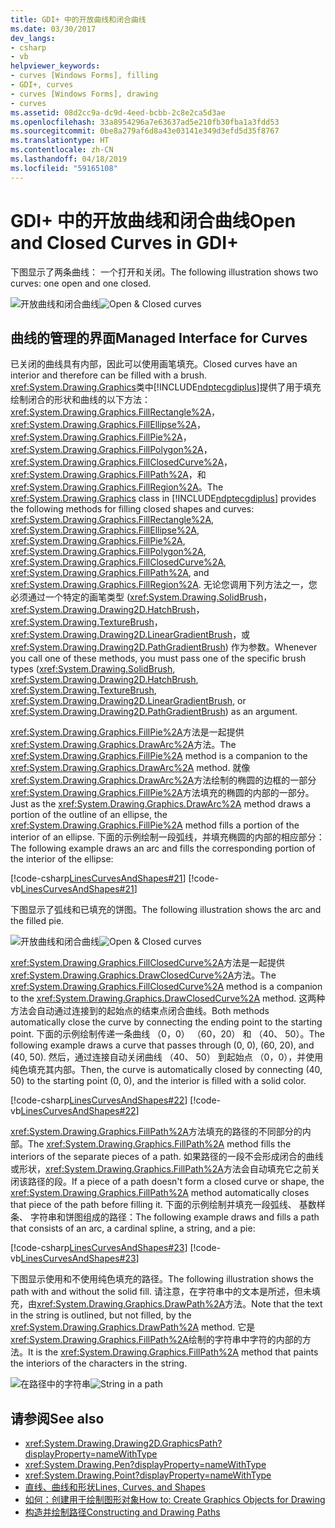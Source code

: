 ```yaml
---
title: GDI+ 中的开放曲线和闭合曲线
ms.date: 03/30/2017
dev_langs:
- csharp
- vb
helpviewer_keywords:
- curves [Windows Forms], filling
- GDI+, curves
- curves [Windows Forms], drawing
- curves
ms.assetid: 08d2cc9a-dc9d-4eed-bcbb-2c8e2ca5d3ae
ms.openlocfilehash: 33a8954296a7e63637ad5e210fb30fba1a3fdd53
ms.sourcegitcommit: 0be8a279af6d8a43e03141e349d3efd5d35f8767
ms.translationtype: HT
ms.contentlocale: zh-CN
ms.lasthandoff: 04/18/2019
ms.locfileid: "59165108"
---
```

# <a name="open-and-closed-curves-in-gdi"></a><span data-ttu-id="c911e-102">GDI+ 中的开放曲线和闭合曲线</span><span class="sxs-lookup"><span data-stu-id="c911e-102">Open and Closed Curves in GDI+</span></span>
<span data-ttu-id="c911e-103">下图显示了两条曲线： 一个打开和关闭。</span><span class="sxs-lookup"><span data-stu-id="c911e-103">The following illustration shows two curves: one open and one closed.</span></span>  
  
 <span data-ttu-id="c911e-104">![开放曲线和闭合曲线](./media/aboutgdip02-art24.gif "Aboutgdip02_art24")</span><span class="sxs-lookup"><span data-stu-id="c911e-104">![Open & Closed curves](./media/aboutgdip02-art24.gif "Aboutgdip02_art24")</span></span>  
  
## <a name="managed-interface-for-curves"></a><span data-ttu-id="c911e-105">曲线的管理的界面</span><span class="sxs-lookup"><span data-stu-id="c911e-105">Managed Interface for Curves</span></span>  
 <span data-ttu-id="c911e-106">已关闭的曲线具有内部，因此可以使用画笔填充。</span><span class="sxs-lookup"><span data-stu-id="c911e-106">Closed curves have an interior and therefore can be filled with a brush.</span></span> <span data-ttu-id="c911e-107"><xref:System.Drawing.Graphics>类中[!INCLUDE[ndptecgdiplus](../../../../includes/ndptecgdiplus-md.md)]提供了用于填充绘制闭合的形状和曲线的以下方法： <xref:System.Drawing.Graphics.FillRectangle%2A>， <xref:System.Drawing.Graphics.FillEllipse%2A>， <xref:System.Drawing.Graphics.FillPie%2A>， <xref:System.Drawing.Graphics.FillPolygon%2A>， <xref:System.Drawing.Graphics.FillClosedCurve%2A>， <xref:System.Drawing.Graphics.FillPath%2A>，和<xref:System.Drawing.Graphics.FillRegion%2A>。</span><span class="sxs-lookup"><span data-stu-id="c911e-107">The <xref:System.Drawing.Graphics> class in [!INCLUDE[ndptecgdiplus](../../../../includes/ndptecgdiplus-md.md)] provides the following methods for filling closed shapes and curves: <xref:System.Drawing.Graphics.FillRectangle%2A>, <xref:System.Drawing.Graphics.FillEllipse%2A>, <xref:System.Drawing.Graphics.FillPie%2A>, <xref:System.Drawing.Graphics.FillPolygon%2A>, <xref:System.Drawing.Graphics.FillClosedCurve%2A>, <xref:System.Drawing.Graphics.FillPath%2A>, and <xref:System.Drawing.Graphics.FillRegion%2A>.</span></span> <span data-ttu-id="c911e-108">无论您调用下列方法之一，您必须通过一个特定的画笔类型 (<xref:System.Drawing.SolidBrush>， <xref:System.Drawing.Drawing2D.HatchBrush>， <xref:System.Drawing.TextureBrush>， <xref:System.Drawing.Drawing2D.LinearGradientBrush>，或<xref:System.Drawing.Drawing2D.PathGradientBrush>) 作为参数。</span><span class="sxs-lookup"><span data-stu-id="c911e-108">Whenever you call one of these methods, you must pass one of the specific brush types (<xref:System.Drawing.SolidBrush>, <xref:System.Drawing.Drawing2D.HatchBrush>, <xref:System.Drawing.TextureBrush>, <xref:System.Drawing.Drawing2D.LinearGradientBrush>, or <xref:System.Drawing.Drawing2D.PathGradientBrush>) as an argument.</span></span>  
  
 <span data-ttu-id="c911e-109"><xref:System.Drawing.Graphics.FillPie%2A>方法是一起提供<xref:System.Drawing.Graphics.DrawArc%2A>方法。</span><span class="sxs-lookup"><span data-stu-id="c911e-109">The <xref:System.Drawing.Graphics.FillPie%2A> method is a companion to the <xref:System.Drawing.Graphics.DrawArc%2A> method.</span></span> <span data-ttu-id="c911e-110">就像<xref:System.Drawing.Graphics.DrawArc%2A>方法绘制的椭圆的边框的一部分<xref:System.Drawing.Graphics.FillPie%2A>方法填充的椭圆的内部的一部分。</span><span class="sxs-lookup"><span data-stu-id="c911e-110">Just as the <xref:System.Drawing.Graphics.DrawArc%2A> method draws a portion of the outline of an ellipse, the <xref:System.Drawing.Graphics.FillPie%2A> method fills a portion of the interior of an ellipse.</span></span> <span data-ttu-id="c911e-111">下面的示例绘制一段弧线，并填充椭圆的内部的相应部分：</span><span class="sxs-lookup"><span data-stu-id="c911e-111">The following example draws an arc and fills the corresponding portion of the interior of the ellipse:</span></span>  
  
 [!code-csharp[LinesCurvesAndShapes#21](~/samples/snippets/csharp/VS_Snippets_Winforms/LinesCurvesAndShapes/CS/Class1.cs#21)]
 [!code-vb[LinesCurvesAndShapes#21](~/samples/snippets/visualbasic/VS_Snippets_Winforms/LinesCurvesAndShapes/VB/Class1.vb#21)]  
  
 <span data-ttu-id="c911e-112">下图显示了弧线和已填充的饼图。</span><span class="sxs-lookup"><span data-stu-id="c911e-112">The following illustration shows the arc and the filled pie.</span></span>  
  
 <span data-ttu-id="c911e-113">![开放曲线和闭合曲线](./media/aboutgdip02-art25.gif "Aboutgdip02_art25")</span><span class="sxs-lookup"><span data-stu-id="c911e-113">![Open & Closed curves](./media/aboutgdip02-art25.gif "Aboutgdip02_art25")</span></span>  
  
 <span data-ttu-id="c911e-114"><xref:System.Drawing.Graphics.FillClosedCurve%2A>方法是一起提供<xref:System.Drawing.Graphics.DrawClosedCurve%2A>方法。</span><span class="sxs-lookup"><span data-stu-id="c911e-114">The <xref:System.Drawing.Graphics.FillClosedCurve%2A> method is a companion to the <xref:System.Drawing.Graphics.DrawClosedCurve%2A> method.</span></span> <span data-ttu-id="c911e-115">这两种方法会自动通过连接到的起始点的结束点闭合曲线。</span><span class="sxs-lookup"><span data-stu-id="c911e-115">Both methods automatically close the curve by connecting the ending point to the starting point.</span></span> <span data-ttu-id="c911e-116">下面的示例绘制传递一条曲线 （0，0） （60，20） 和 （40、 50）。</span><span class="sxs-lookup"><span data-stu-id="c911e-116">The following example draws a curve that passes through (0, 0), (60, 20), and (40, 50).</span></span> <span data-ttu-id="c911e-117">然后，通过连接自动关闭曲线 （40、 50） 到起始点 （0，0），并使用纯色填充其内部。</span><span class="sxs-lookup"><span data-stu-id="c911e-117">Then, the curve is automatically closed by connecting (40, 50) to the starting point (0, 0), and the interior is filled with a solid color.</span></span>  
  
 [!code-csharp[LinesCurvesAndShapes#22](~/samples/snippets/csharp/VS_Snippets_Winforms/LinesCurvesAndShapes/CS/Class1.cs#22)]
 [!code-vb[LinesCurvesAndShapes#22](~/samples/snippets/visualbasic/VS_Snippets_Winforms/LinesCurvesAndShapes/VB/Class1.vb#22)]  
  
 <span data-ttu-id="c911e-118"><xref:System.Drawing.Graphics.FillPath%2A>方法填充的路径的不同部分的内部。</span><span class="sxs-lookup"><span data-stu-id="c911e-118">The <xref:System.Drawing.Graphics.FillPath%2A> method fills the interiors of the separate pieces of a path.</span></span> <span data-ttu-id="c911e-119">如果路径的一段不会形成闭合的曲线或形状，<xref:System.Drawing.Graphics.FillPath%2A>方法会自动填充它之前关闭该路径的段。</span><span class="sxs-lookup"><span data-stu-id="c911e-119">If a piece of a path doesn't form a closed curve or shape, the <xref:System.Drawing.Graphics.FillPath%2A> method automatically closes that piece of the path before filling it.</span></span> <span data-ttu-id="c911e-120">下面的示例绘制并填充一段弧线、 基数样条、 字符串和饼图组成的路径：</span><span class="sxs-lookup"><span data-stu-id="c911e-120">The following example draws and fills a path that consists of an arc, a cardinal spline, a string, and a pie:</span></span>  
  
 [!code-csharp[LinesCurvesAndShapes#23](~/samples/snippets/csharp/VS_Snippets_Winforms/LinesCurvesAndShapes/CS/Class1.cs#23)]
 [!code-vb[LinesCurvesAndShapes#23](~/samples/snippets/visualbasic/VS_Snippets_Winforms/LinesCurvesAndShapes/VB/Class1.vb#23)]  
  
 <span data-ttu-id="c911e-121">下图显示使用和不使用纯色填充的路径。</span><span class="sxs-lookup"><span data-stu-id="c911e-121">The following illustration shows the path with and without the solid fill.</span></span> <span data-ttu-id="c911e-122">请注意，在字符串中的文本是所述，但未填充，由<xref:System.Drawing.Graphics.DrawPath%2A>方法。</span><span class="sxs-lookup"><span data-stu-id="c911e-122">Note that the text in the string is outlined, but not filled, by the <xref:System.Drawing.Graphics.DrawPath%2A> method.</span></span> <span data-ttu-id="c911e-123">它是<xref:System.Drawing.Graphics.FillPath%2A>绘制的字符串中字符的内部的方法。</span><span class="sxs-lookup"><span data-stu-id="c911e-123">It is the <xref:System.Drawing.Graphics.FillPath%2A> method that paints the interiors of the characters in the string.</span></span>  
  
 <span data-ttu-id="c911e-124">![在路径中的字符串](./media/aboutgdip02-art26.gif "Aboutgdip02_art26")</span><span class="sxs-lookup"><span data-stu-id="c911e-124">![String in a path](./media/aboutgdip02-art26.gif "Aboutgdip02_art26")</span></span>  
  
## <a name="see-also"></a><span data-ttu-id="c911e-125">请参阅</span><span class="sxs-lookup"><span data-stu-id="c911e-125">See also</span></span>

- <xref:System.Drawing.Drawing2D.GraphicsPath?displayProperty=nameWithType>
- <xref:System.Drawing.Pen?displayProperty=nameWithType>
- <xref:System.Drawing.Point?displayProperty=nameWithType>
- [<span data-ttu-id="c911e-126">直线、曲线和形状</span><span class="sxs-lookup"><span data-stu-id="c911e-126">Lines, Curves, and Shapes</span></span>](lines-curves-and-shapes.md)
- [<span data-ttu-id="c911e-127">如何：创建用于绘制图形对象</span><span class="sxs-lookup"><span data-stu-id="c911e-127">How to: Create Graphics Objects for Drawing</span></span>](how-to-create-graphics-objects-for-drawing.md)
- [<span data-ttu-id="c911e-128">构造并绘制路径</span><span class="sxs-lookup"><span data-stu-id="c911e-128">Constructing and Drawing Paths</span></span>](constructing-and-drawing-paths.md)
